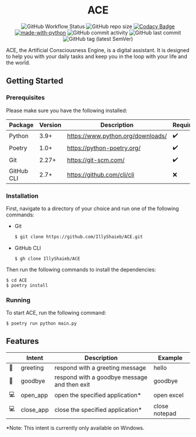 <div align="center">

# ACE

![GitHub Workflow Status](https://img.shields.io/github/workflow/status/illyshaieb/ACE/continuous-integration) ![GitHub repo size](https://img.shields.io/github/repo-size/illyshaieb/ace) [![Codacy Badge](https://app.codacy.com/project/badge/Grade/4304d43af0004b7ba2e998565a1b31fb)](https://www.codacy.com/gh/IllyShaieb/ACE/dashboard?utm_source=github.com&amp;utm_medium=referral&amp;utm_content=illyshaieb/ACE&amp;utm_campaign=Badge_Grade) [![made-with-python](https://img.shields.io/badge/made%20with-Python-1f425f.svg)](https://www.python.org/) ![GitHub commit activity](https://img.shields.io/github/commit-activity/m/illyshaieb/ace?color=yellow) ![GitHub last commit](https://img.shields.io/github/last-commit/illyshaieb/ace) ![GitHub tag (latest SemVer)](https://img.shields.io/github/v/tag/illyshaieb/ace?color=white&label=latest%20release)

</div>

ACE, the Artificial Consciousness Engine, is a digital assistant. It is designed to help you with your daily tasks and keep you in the loop with your life and the world.

## Getting Started

### Prerequisites
Please make sure you have the following installed:

| Package | Version | Description | Required |
| --- | --- | --- | --- |
| Python | 3.9+ | https://www.python.org/downloads/ | :heavy_check_mark: |
| Poetry | 1.0+ | https://python-poetry.org/ | :heavy_check_mark: |
| Git | 2.27+ | https://git-scm.com/ | :heavy_check_mark: |
| GitHub CLI | 2.7+ | https://github.com/cli/cli | :x: |

### Installation
First, navigate to a directory of your choice and run one of the following commands:
- Git

    ```bash
    $ git clone https://github.com/IllyShaieb/ACE.git
    ```

- GitHub CLI

    ```shell
    $ gh clone IllyShaieb/ACE
    ```

Then run the following commands to install the dependencies:

```shell
$ cd ACE
$ poetry install
```

### Running
To start ACE, run the following command:

```shell
$ poetry run python main.py
```

## Features
| | Intent | Description | Example |
| --- | --- | --- | --- |
| :wave: | greeting | respond with a greeting message | hello |
| :runner: | goodbye | respond with a goodbye message and then exit| goodbye |
| :computer: | open_app | open the specified application* | open excel |
| :computer: | close_app | close the specified application* | close notepad |

*Note: This intent is currently only available on Windows.
